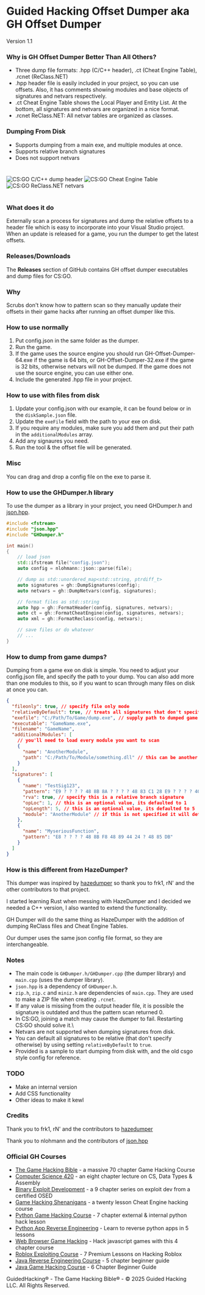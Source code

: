# Guided Hacking Offset Dumper aka GH Offset Dumper

Version 1.1

### Why is GH Offset Dumper Better Than All Others?

- Three dump file formats: .hpp (C/C++ header), .ct (Cheat Engine Table), .rcnet (ReClass.NET)
- .hpp header file is easily included in your project, so you can use offsets. Also, it has comments showing modules and base objects of signatures and netvars respectively.
- .ct Cheat Engine Table shows the Local Player and Entity List. At the bottom, all signatures and netvars are organized in a nice format.
- .rcnet ReClass.NET: All netvar tables are organized as classes.

### Dumping From Disk

- Supports dumping from a main exe, and multiple modules at once.
- Supports relative branch signatures
- Does not support netvars

#

![CS:GO C/C++ dump header](hpp.png)
![CS:GO Cheat Engine Table](ct.png)
![CS:GO ReClass.NET netvars](rcnet.png)

#

### What does it do

Externally scan a process for signatures and dump the relative offsets to a header file which is easy to incorporate into your Visual Studio project. When an update is released for a game, you run the dumper to get the latest offsets.

### Releases/Downloads

The **Releases** section of GitHub contains GH offset dumper executables and dump files for CS:GO.

### Why

Scrubs don't know how to pattern scan so they manually update their offsets in their game hacks after running an offset dumper like this.

### How to use normally

1. Put config.json in the same folder as the dumper.
2. Run the game.
3. If the game uses the source engine you should run GH-Offset-Dumper-64.exe if the game is 64 bits, or GH-Offset-Dumper-32.exe if the game is 32 bits, otherwise netvars will not be dumped. If the game does not use the source engine, you can use either one.
4. Include the generated .hpp file in your project.

### How to use with files from disk

1. Update your config.json with our example, it can be found below or in the `diskSample.json` file.
2. Update the `exeFile` field with the path to your exe on disk.
3. If you require any modules, make sure you add them and put their path in the `additionalModules` array.
4. Add any signaures you need.
5. Run the tool & the offset file will be generated.

### Misc

You can drag and drop a config file on the exe to parse it.

### How to use the GHDumper.h library

To use the dumper as a library in your project, you need GHDumper.h and [json.hpp](https://github.com/nlohmann/json).

```cpp
#include <fstream>
#include "json.hpp"
#include "GHDumper.h"

int main()
{
	// load json
	std::ifstream file("config.json");
	auto config = nlohmann::json::parse(file);

	// dump as std::unordered_map<std::string, ptrdiff_t>
	auto signatures = gh::DumpSignatures(config);
	auto netvars = gh::DumpNetvars(config, signatures);

	// format files as std::string
	auto hpp = gh::FormatHeader(config, signatures, netvars);
	auto ct = gh::FormatCheatEngine(config, signatures, netvars);
	auto xml = gh::FormatReclass(config, netvars);

	// save files or do whatever
	// ...
}
```

### How to dump from game dumps?

Dumping from a game exe on disk is simple. You need to adjust your config.json file, and specify the path to your dump. You can also add more than one modules to this, so if you want to scan through many files on disk at once you can.

```json
{
  "fileonly": true, // specify file only mode
  "relativeByDefault": true, // treats all signatures that don't specify if they're relative or not as relative
  "exefile": "C:/Path/To/Game/dump.exe", // supply path to dumped game
  "executable": "GameName.exe",
  "filename": "GameName",
  "additionalModules": [
    // you'll need to load every module you want to scan
    {
      "name": "AnotherModule",
      "path": "C:/Path/To/Module/something.dll" // this can be another exe or dll
    }
  ],
  "signatures": [
    {
      "name": "TestSig123",
      "pattern": "E9 ? ? ? ? 48 8B 8A ? ? ? ? 48 83 C1 28 E9 ? ? ? ? 40 55",
      "rva": true, // specify this is a relative branch signature
      "opLoc": 1, // this is an optional value, its defaulted to 1
      "opLength": 5, // this is an optional value, its defaulted to 5
      "module": "AnotherModule" // if this is not specified it will default to GameName.exe
    },
    {
      "name": "MyseriousFunction",
      "pattern": "E8 ? ? ? ? 48 8B F8 48 89 44 24 ? 48 85 DB"
    }
  ]
}
```

### How is this different from HazeDumper?

This dumper was inspired by [hazedumper](https://github.com/frk1/hazedumper) so thank you to frk1, rN' and the other contributors to that project.

I started learning Rust when messing with HazeDumper and I decided we needed a C++ version, I also wanted to extend the functionality.

GH Dumper will do the same thing as HazeDumper with the addition of dumping ReClass files and Cheat Engine Tables.

Our dumper uses the same json config file format, so they are interchangeable.

### Notes

- The main code is `GHDumper.h/GHDumper.cpp` (the dumper library) and `main.cpp` (uses the dumper library).
- `json.hpp` is a dependency of `GHDumper.h`.
- `zip.h`, `zip.c` and `miniz.h` are dependencies of `main.cpp`. They are used to make a ZIP file when creating `.rcnet`.
- If any value is missing from the output header file, it is possible the signature is outdated and thus the pattern scan returned 0.
- In CS:GO, joining a match may cause the dumper to fail. Restarting CS:GO should solve it.\
- Netvars are not supported when dumping signatures from disk.
- You can default all signatures to be relative (that don't specify otherwise) by using setting `relativeByDefault` to `true`.
- Provided is a sample to start dumping from disk with, and the old csgo style config for reference.

### TODO

- Make an internal version
- Add CSS functionality
- Other ideas to make it kewl

### Credits

Thank you to frk1, rN' and the contributors to [hazedumper](https://github.com/frk1/hazedumper)

Thank you to nlohmann and the contributors of [json.hpp](https://github.com/nlohmann/json)

<h3>Official GH Courses</h3>
<ul>
	<li><a href="https://guidedhacking.com/ghb" target="_blank">The Game Hacking Bible</a>&nbsp;- a massive 70 chapter Game Hacking Course</li>
	<li><a href="https://guidedhacking.com/threads/squally-cs420-game-hacking-course.14191/" target="_blank">Computer Science 420</a>&nbsp;- an eight chapter lecture on CS, Data Types &amp; Assembly</li>
	<li><a href="https://guidedhacking.com/forums/binary-exploit-development-course.551/" target="_blank">Binary Exploit Development</a>&nbsp;- a 9 chapter series on exploit dev&nbsp;from a certified OSED</li>
	<li><a href="https://guidedhacking.com/forums/game-hacking-shenanigans/" target="_blank">Game Hacking Shenanigans</a>&nbsp;- a twenty lesson Cheat Engine hacking course</li>
	<li><a href="https://guidedhacking.com/threads/python-game-hacking-tutorial-1-1-introduction.18695/" target="_blank">Python Game Hacking Course</a>&nbsp;- 7 chapter external &amp; internal python hack lesson</li>
	<li><a href="https://guidedhacking.com/threads/python-game-hacking-tutorial-2-1-introduction.19199/" target="_blank">Python App Reverse Engineering</a>&nbsp;- Learn to reverse python apps in 5 lessons</li>
	<li><a href="https://guidedhacking.com/threads/web-browser-game-hacking-intro-part-1.17726/" target="_blank">Web Browser Game Hacking</a>&nbsp;- Hack javascript games with this 4 chapter course</li>
	<li><a href="https://guidedhacking.com/forums/roblox-exploit-scripting-course-res100.521/" target="_blank">Roblox Exploiting Course</a>&nbsp;- 7 Premium Lessons on Hacking Roblox</li>
	<li><a href="https://guidedhacking.com/forums/java-reverse-engineering-course-jre100.538/" target="_blank">Java Reverse Engineering Course</a>&nbsp;- 5 chapter beginner guide</li>
	<li><a href="https://guidedhacking.com/forums/java-game-hacking-course-jgh100.553/" target="_blank">Java Game Hacking Course</a>&nbsp;- 6 Chapter Beginner Guide</li>
</ul>

GuidedHacking® - The Game Hacking Bible® - © 2025 Guided Hacking LLC. All Rights Reserved.
